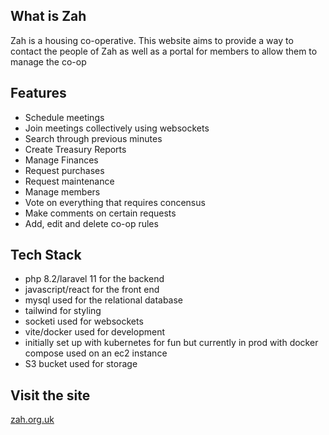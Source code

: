 ## What is Zah

Zah is a housing co-operative. This website aims to provide a way to contact the people of Zah as well as a portal for members to allow them to manage the co-op

## Features

- Schedule meetings
- Join meetings collectively using websockets
- Search through previous minutes
- Create Treasury Reports
- Manage Finances
- Request purchases
- Request maintenance
- Manage members
- Vote on everything that requires concensus
- Make comments on certain requests
- Add, edit and delete co-op rules

## Tech Stack

- php 8.2/laravel 11 for the backend
- javascript/react for the front end
- mysql used for the relational database
- tailwind for styling
- socketi used for websockets
- vite/docker used for development
- initially set up with kubernetes for fun but currently in prod with docker compose used on an ec2 instance
- S3 bucket used for storage

## Visit the site

[zah.org.uk](https://zah.org.uk)
